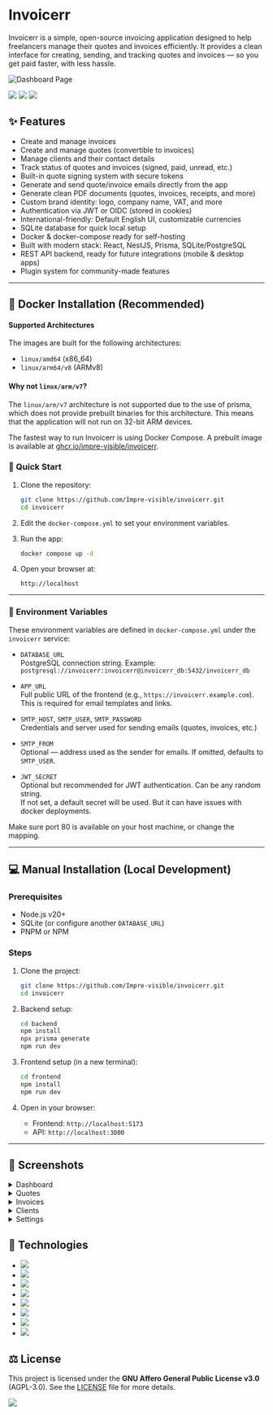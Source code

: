 # Invoicerr


Invoicerr is a simple, open-source invoicing application designed to help freelancers manage their quotes and invoices efficiently. It provides a clean interface for creating, sending, and tracking quotes and invoices — so you get paid faster, with less hassle.

![Dashboard Page](https://github.com/user-attachments/assets/18e8af88-cf02-4e35-975a-d57f58d062c6)

<section>
<img src="https://wakatime.com/badge/user/4cf4132a-4ced-411d-b714-67bdbdc84527/project/2f27011d-6794-4fbe-97c9-9fdef2550fc7.svg?style=flat">
<img src="https://m3-markdown-badges.vercel.app/stars/12/1/Impre-visible/invoicerr">
<img src="https://m3-markdown-badges.vercel.app/issues/12/1/Impre-visible/invoicerr">
</section>

## ✨ Features

- Create and manage invoices  
- Create and manage quotes (convertible to invoices)  
- Manage clients and their contact details  
- Track status of quotes and invoices (signed, paid, unread, etc.)  
- Built-in quote signing system with secure tokens  
- Generate and send quote/invoice emails directly from the app
- Generate clean PDF documents (quotes, invoices, receipts, and more)  
- Custom brand identity: logo, company name, VAT, and more  
- Authentication via JWT or OIDC (stored in cookies)
- International-friendly: Default English UI, customizable currencies  
- SQLite database for quick local setup  
- Docker & docker-compose ready for self-hosting  
- Built with modern stack: React, NestJS, Prisma, SQLite/PostgreSQL  
- REST API backend, ready for future integrations (mobile & desktop apps)
- Plugin system for community-made features

---

## 🐳 Docker Installation (Recommended)

#### Supported Architectures

The images are built for the following architectures:

- `linux/amd64` (x86_64)
- `linux/arm64/v8` (ARMv8)

#### Why not `linux/arm/v7`?

The `linux/arm/v7` architecture is not supported due to the use of prisma, which does not provide prebuilt binaries for this architecture. This means that the application will not run on 32-bit ARM devices.

The fastest way to run Invoicerr is using Docker Compose. A prebuilt image is available at [ghcr.io/impre-visible/invoicerr](https://ghcr.io/impre-visible/invoicerr).

### 🚀 Quick Start

1. Clone the repository:  
   ```bash
   git clone https://github.com/Impre-visible/invoicerr.git
   cd invoicerr
   ```

2. Edit the `docker-compose.yml` to set your environment variables.

3. Run the app:  
   ```bash
   docker compose up -d
   ```

4. Open your browser at:  
   ```
   http://localhost
   ```

---

### 🔧 Environment Variables

These environment variables are defined in `docker-compose.yml` under the `invoicerr` service:

- `DATABASE_URL`  
  PostgreSQL connection string. Example:  
  `postgresql://invoicerr:invoicerr@invoicerr_db:5432/invoicerr_db`

- `APP_URL`  
  Full public URL of the frontend (e.g., `https://invoicerr.example.com`).  
  This is required for email templates and links.

- `SMTP_HOST`, `SMTP_USER`, `SMTP_PASSWORD`  
  Credentials and server used for sending emails (quotes, invoices, etc.)

- `SMTP_FROM`  
  Optional — address used as the sender for emails. If omitted, defaults to `SMTP_USER`.

- `JWT_SECRET`  
  Optional but recommended for JWT authentication. Can be any random string.  
  If not set, a default secret will be used. But it can have issues with docker deployments.

Make sure port 80 is available on your host machine, or change the mapping.

---

## 💻 Manual Installation (Local Development)

### Prerequisites

- Node.js v20+  
- SQLite (or configure another `DATABASE_URL`)  
- PNPM or NPM

### Steps

1. Clone the project:  
   ```bash
   git clone https://github.com/Impre-visible/invoicerr.git
   cd invoicerr
   ```

2. Backend setup:  
   ```bash
   cd backend
   npm install
   npx prisma generate
   npm run dev
   ```

3. Frontend setup (in a new terminal):  
   ```bash
   cd frontend
   npm install
   npm run dev
   ```

4. Open in your browser:  
   - Frontend: `http://localhost:5173`  
   - API: `http://localhost:3000`

---

## 📸 Screenshots

<details>
<summary>Dashboard</summary>
  
![Dashboard Page](https://github.com/user-attachments/assets/18e8af88-cf02-4e35-975a-d57f58d062c6)
  
</details>

<details>
<summary>Quotes</summary>

![Quotes Page](https://github.com/user-attachments/assets/588d5cd2-6af3-4cb9-81d3-8faa9f3d30f4)

</details>

<details>
<summary>Invoices</summary>
  
![Invoices Page](https://github.com/user-attachments/assets/8e5134b7-c401-4ff6-bdb9-cfe54b532b29)

</details>

<details>
<summary>Clients</summary>

![Clients Page](https://github.com/user-attachments/assets/1e9e42be-8c21-4c84-96dd-ce8dca17c32e)

</details>

<details>
<summary>Settings</summary>
  
![Settings Page](https://github.com/user-attachments/assets/b8913f41-109a-4e31-a1b8-3c46a1039414)

</details>

## 🧰 Technologies

- <img src="https://ziadoua.github.io/m3-Markdown-Badges/badges/React/react1.svg"/>
- <img src="https://ziadoua.github.io/m3-Markdown-Badges/badges/NestJS/nestjs1.svg"/>
- <img src="https://ziadoua.github.io/m3-Markdown-Badges/badges/TypeScript/typescript1.svg"/>
- <img src="https://ziadoua.github.io/m3-Markdown-Badges/badges/Prisma/prisma1.svg"/>
- <img src="https://ziadoua.github.io/m3-Markdown-Badges/badges/SQLite/sqlite1.svg"/>
- <img src="https://ziadoua.github.io/m3-Markdown-Badges/badges/PostgreSQL/postgresql1.svg"/>
- <img src="https://ziadoua.github.io/m3-Markdown-Badges/badges/TailwindCSS/tailwindcss1.svg"/>
- <img src="https://ziadoua.github.io/m3-Markdown-Badges/badges/Docker/docker1.svg"/>

## ⚖️ License

This project is licensed under the **GNU Affero General Public License v3.0** (AGPL-3.0).
See the [LICENSE](./LICENSE) file for more details.

<img src="https://ziadoua.github.io/m3-Markdown-Badges/badges/LicenceGPLv3/licencegplv31.svg" />
